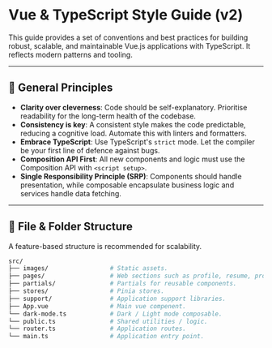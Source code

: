 # Vue & TypeScript Style Guide (v2)

This guide provides a set of conventions and best practices for building robust, scalable, and maintainable Vue.js applications with TypeScript. It reflects modern patterns and tooling.

---

## 📜 General Principles

* **Clarity over cleverness**: Code should be self-explanatory. Prioritise readability for the long-term health of the codebase.
* **Consistency is key**: A consistent style makes the code predictable, reducing a cognitive load. Automate this with linters and formatters.
* **Embrace TypeScript**: Use TypeScript's `strict` mode. Let the compiler be your first line of defence against bugs.
* **Composition API First**: All new components and logic must use the Composition API with `<script setup>`.
* **Single Responsibility Principle (SRP)**: Components should handle presentation, while composable encapsulate business logic and services handle data fetching.

---

## 📁 File & Folder Structure

A feature-based structure is recommended for scalability.

```bash
src/
├── images/                 # Static assets.
├── pages/                  # Web sections such as profile, resume, project, posts, and projects.
├── partials/               # Partials for reusable components.
├── stores/                 # Pinia stores.
├── support/                # Application support libraries.
├── App.vue                 # Main vue compenent.
└── dark-mode.ts            # Dark / Light mode composable.
└── public.ts               # Shared utilities / logic.
└── router.ts               # Application routes.
└── main.ts                 # Application entry point.
